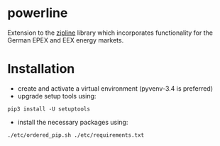 # powerline
Extension to the [zipline](http://www.zipline.io/) library which incorporates functionality for
the German EPEX and EEX energy markets.

# Installation
* create and activate a virtual environment (pyvenv-3.4 is preferred)
* upgrade setup tools using:
```
pip3 install -U setuptools
```
* install the necessary packages using:
```
./etc/ordered_pip.sh ./etc/requirements.txt
```

